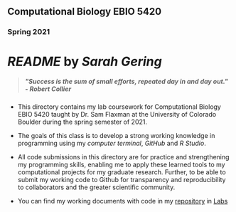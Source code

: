 ﻿## Computational Biology EBIO 5420
### Spring 2021
# _README_ by _**Sarah Gering**_ 
> ##### **_"Success is the sum of small efforts, repeated day in and day out." - Robert Collier_**

* This directory contains my lab coursework for Computational Biology EBIO 5420 taught by Dr. Sam Flaxman at the University of Colorado Boulder during the spring semester of 2021.

* The goals of this class is to develop a strong working knowledge in programming using my _computer terminal_, _GitHub_ and _R Studio_. 

* All code submissions in this directory are for practice and strengthening my programming skills, enabling me to apply these learned tools to my computational projects for my graduate research.  Further, to be able to submit my working code to Github for transparency and reproducibility to collaborators and the greater scientific community.

* You can find my working documents with code in my [repository](https://github.com/smgering) in [Labs](https://github.com/smgering/CompBioLabsAndHW/tree/main/Labs)



